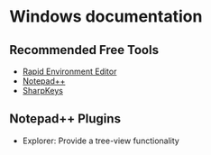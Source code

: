 # Windows documentation

## Recommended Free Tools

- [Rapid Environment Editor](http://www.rapidee.com/en/about)
- [Notepad++](https://notepad-plus-plus.org/)
- [SharpKeys](https://sharpkeys.codeplex.com/)

## Notepad++ Plugins

- Explorer: Provide a tree-view functionality

